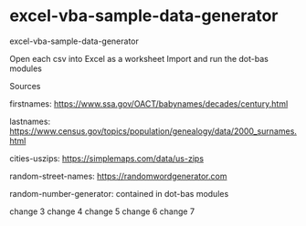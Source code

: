 # excel-vba-sample-data-generator
excel-vba-sample-data-generator

Open each csv into Excel as a worksheet
Import and run the dot-bas modules

Sources

firstnames: https://www.ssa.gov/OACT/babynames/decades/century.html

lastnames: https://www.census.gov/topics/population/genealogy/data/2000_surnames.html

cities-uszips: https://simplemaps.com/data/us-zips

random-street-names: https://randomwordgenerator.com

random-number-generator: contained in dot-bas modules

change 3
change 4
change 5
change 6
change 7




